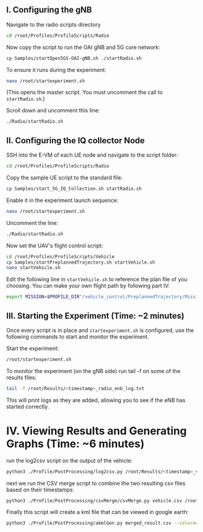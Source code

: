 ## I. Configuring the gNB

Navigate to the radio scripts directory

```bash
cd /root/Profiles/ProfileScripts/Radio
```

Now copy the script to run the OAI gNB and 5G core network:

```bash
cp Samples/startOpen5GS-OAI-gNB.sh ./startRadio.sh
```

To ensure it runs during the experiment:

```bash
nano /root/startexperiment.sh
```

(This opens the master script. You must uncomment the call to `startRadio.sh`.)

Scroll down and uncomment this line:

```bash
./Radio/startRadio.sh
```

## II. Configuring the IQ collector Node

SSH into the E-VM of each UE node and navigate to the script folder:

```bash
cd /root/Profiles/ProfileScripts/Radio
```

Copy the sample UE script to the standard file:

```bash
cp Samples/start_5G_IQ_Collection.sh startRadio.sh
```

Enable it in the experiment launch sequence:

```bash
nano /root/startexperiment.sh
```

Uncomment the line:

```bash
./Radio/startRadio.sh
```

Now set the UAV's flight control script:

```bash
cd /root/Profiles/ProfileScripts/Vehicle
cp Samples/startPreplannedTrajectory.sh startVehicle.sh
nano startVehicle.sh
```

Edit the following line in `startVehicle.sh` to reference the plan file of you choosing. You can make your own flight path by following part IV:

```bash
export MISSION=$PROFILE_DIR"/vehicle_control/PreplannedTrajectory/Missions/custom.plan"
```

## III. Starting the Experiment (Time: ~2 minutes)

Once every script is in place and `startexperiment.sh` is configured, use the following commands to start and monitor the experiment.

Start the experiment:

```bash
/root/startexperiment.sh
```

To monitor the experiment (on the gNB side) run tail -f on some of the results files:

```bash
tail -f /root/Results/<timestamp>_radio_enb_log.txt
```

This will print logs as they are added, allowing you to see if the eNB has started correctly.

# IV. Viewing Results and Generating Graphs (Time: ~6 minutes)

run the log2csv script on the output of the vehicle:

```bash
python3 ./Profile/PostProcessing/log2csv.py /root/Results/<timestamp>_vehicle_out.txt -m vehicleLog -o vehicle.csv
```

next we run the CSV merge script to combine the two resulting csv files based on their timestamps:

```bash
python3 ./Profile/PostProcessing/csvMerge/csvMerge.py vehicle.csv /root/Results/<timestamp>_iq_out.csv --output merged_result.csv
```

Finally this script will create a kml file that can be viewed in google earth:

```bash
python3 ./Profile/PostProcessing/akmlGen.py merged_result.csv --colormap jet_r --output result.kml
```
